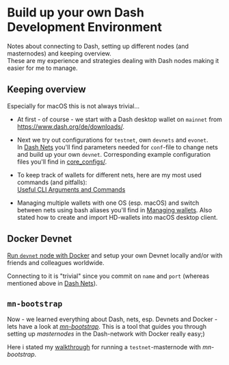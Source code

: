 # Build up your own Dash Development Environment

Notes about connecting to Dash, setting up different nodes (and masternodes) and keeping overview.  
These are my experience and strategies dealing with Dash nodes making it easier for me to manage.


## Keeping overview
Especially for macOS this is not always trivial...

- At first - of course - we start with a Dash desktop wallet on `mainnet` from https://www.dash.org/de/downloads/.

- Next we try out configurations for `testnet`, own `devnets` and `evonet`.  
	In [Dash Nets](net_configs.md) you'll find parameters	 needed for `conf`-file to change nets and build up your own `devnet`.
	Corresponding example configuration files you'll find in [core_configs/](core_configs/).
	
- To keep track of wallets for different nets, here are my most used commands (and pitfalls):  
	[Useful CLI Arguments and Commands](args_n_commands.md)
	
- Managing multiple wallets with one OS (esp. macOS) and switch between nets using bash aliases you'll find in 
	[Managing wallets](managing_wallets.md).
	Also stated how to create and import HD-wallets into macOS desktop client.

## Docker Devnet
[Run `devnet` node with Docker](run_devnet_docker_node.md) and setup your own Devnet locally and/or with friends and colleagues worldwide. 

Connecting to it is "trivial" since you commit on `name` and `port` (whereas mentioned above in [Dash Nets](net_configs.md)).
	
## `mn-bootstrap`

Now - we learned everything about Dash, nets, esp. Devnets and Docker - lets have a look at *[mn-bootstrap](https://github.com/dashevo/mn-bootstrap/)*.
This is a tool that guides you through setting up *masternodes* in the Dash-network with Docker really easy;)

Here i stated my [walkthrough](mn_testnet.md) for running a `testnet`-masternode with *mn-bootstrap*.

